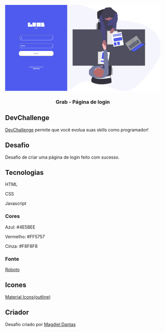 <p align="center">
  <img src="./telaDesafio/tela.png" alt="Logo" width="720">
  <h3 align="center">Grab - Página de login</h3>
</p>


## DevChallenge
[DevChallenge](https://devchallenge.com.br/) permite que você evolua suas skills como programador!

## Desafio
Desafio de criar uma página de login feito com sucesso.

## Tecnologias
HTML

CSS

Javascript

### Cores
Azul: #4E5BEE

Vermelho: #FF5757

Cinza: #F8F8F8

### Fonte
[Roboto](https://fonts.google.com/specimen/Roboto)

## Icones
[Material Icons(outline)](https://material.io/resources/icons/?style=outline)

## Criador

Desafio criado por [Magdiel Dantas](https://github.com/magdielndantas)
